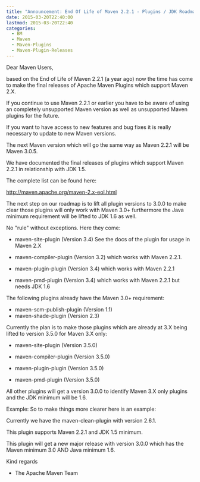```yaml
---
title: "Announcement: End Of Life of Maven 2.2.1 - Plugins / JDK Roadmap"
date: 2015-03-20T22:40:00
lastmod: 2015-03-20T22:40
categories:
  - BM
  - Maven
  - Maven-Plugins
  - Maven-Plugin-Releases
---
```

Dear Maven Users,

based on the End of Life of Maven 2.2.1 (a year ago) now the time has
come to make the final releases of Apache Maven Plugins which support
Maven 2.X.

If you continue to use Maven 2.2.1 or earlier you have to be aware of
using an completely unsupported Maven version as well as unsupported
Maven plugins for the future.

If you want to have access to new features and bug fixes it is really
necessary to update to new Maven versions.

The next Maven version which will go the same way as Maven 2.2.1 
will be Maven 3.0.5.

We have documented the final releases of plugins which support Maven
2.2.1 in relationship with JDK 1.5.

The complete list can be found here:

http://maven.apache.org/maven-2.x-eol.html

The next step on our roadmap is to lift all plugin versions to 3.0.0 to
make clear those plugins will only work with Maven 3.0+ furthermore the
Java minimum requirement will be lifted to JDK 1.6 as well.

No "rule" without exceptions. Here they come:

 * maven-site-plugin (Version 3.4)
   See the docs of the plugin for usage in Maven 2.X

 * maven-compiler-plugin (Version 3.2)
   which works with Maven 2.2.1.

 * maven-plugin-plugin (Version 3.4)
   which works with Maven 2.2.1

 * maven-pmd-plugin (Version 3.4)
   which works with Maven 2.2.1 but needs JDK 1.6

The following plugins already have the Maven 3.0+ requirement:

* maven-scm-publish-plugin (Version 1.1)
* maven-shade-plugin (Version 2.3)

Currently the plan is to make those plugins which are already at 3.X
being lifted to version 3.5.0 for Maven 3.X only:

 * maven-site-plugin (Version 3.5.0)

 * maven-compiler-plugin (Version 3.5.0)

 * maven-plugin-plugin (Version 3.5.0)

 * maven-pmd-plugin (Version 3.5.0)

All other plugins will get a version 3.0.0 to identify Maven 3.X only
plugins and the JDK minimum will be 1.6.

Example:
  So to make things more clearer here is an example:

  Currently we have the maven-clean-plugin with version 2.6.1.

  This plugin supports Maven 2.2.1 and JDK 1.5 minimum.

  This plugin will get a new major release with version 3.0.0 
  which has the Maven minimum 3.0 AND Java minimum 1.6.

Kind regards 
- The Apache Maven Team 
